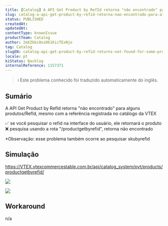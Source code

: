 ```yaml
---
title: [Catalog] A API Get Product by RefId retorna "não encontrado" para alguns produtos/RefId
slug: catalog-a-api-get-product-by-refid-retorna-nao-encontrado-para-alguns-produtosrefid
status: PUBLISHED
createdAt: 
updatedAt: 
contentType: knownIssue
productTeam: Catalog
author: 2mXZkbi0oi061KicTExNjo
tag: Catalog
slugEN: catalog-api-get-product-by-refid-returns-not-found-for-some-productsrefid
locale: pt
kiStatus: Backlog
internalReference: 1157371
---
```


>ℹ️ Este problema conhecido foi traduzido automaticamente do inglês.

## Sumário


A API Get Product by RefId retorna "não encontrado" para alguns produtos/RefId, mesmo com a referência registrada no catálogo da VTEX

✅️ se você pesquisar o refid na interface do usuário, ele retornará o produto
❌️ pesquisa usando a rota "/productgetbyrefid", retorna não encontrado

*Observação: esse problema também ocorre ao pesquisar skubyrefid
## Simulação



https://VTEX.vtexcommercestable.com.br/api/catalog_system/pvt/products/productgetbyrefid/

 ![](https://vtexhelp.zendesk.com/attachments/token/BksgxlJ6S9SSqeullsdgcvnUm/?name=image.png)

 ![](https://vtexhelp.zendesk.com/attachments/token/vpk2h8A9N3j95Cw6XF7CL3cbt/?name=image.png)

## Workaround


n/a
